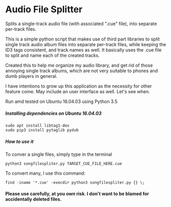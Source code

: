 # Audio File Splitter
Splits a single-track audio file (with associated ".cue" file), into separate per-track files. 

This is a simple python script that makes use of third part libraries to split single track audio album files into separate per-track files, while keeping the ID3 tags consistent, and track names as well. It basically uses the .cue file to split and name each of the created tracks.

Created this to help me organize my audio library, and get rid of those annoying single track albums, which are not very suitable to phones and dumb players in general.

I have intentions to grow up this application as the necessity for other feature come. May include an user interface as well. Let's see when. 

Run amd tested on Ubuntu 16.04.03 using Python 3.5

##### Installing dependencies on Ubuntu 16.04.03
```
sudo apt install libtag1-dev
sudo pip3 install pytaglib pydub
```

##### How to use it

To conver a single files, simply type in the terminal
```
python3 songfilespliter.py TARGET_CUE_FILE_HERE.cue
```

To convert many, I use this command:
```
find -iname '*.cue' -execdir python3 songfilespliter.py {} \;
```


#### Please use carefully, at you own risk. I don't want to be blamed for accidentally deleted files. 


